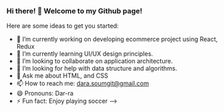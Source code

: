 ### Hi there! 👋 Welcome to my Github page!

Here are some ideas to get you started:

- 🔭 I’m currently working on developing ecommerce project using React, Redux
- 🌱 I’m currently learning UI/UX design principles.
- 👯 I’m looking to collaborate on application architecture.  
- 🤔 I’m looking for help with data structure and algorithms.
- 💬 Ask me about HTML, and CSS
- 📫 How to reach me: dara.soumgit@gmail.com
- 😄 Pronouns: Dar-ra
- ⚡ Fun fact: Enjoy playing soccer
-->
